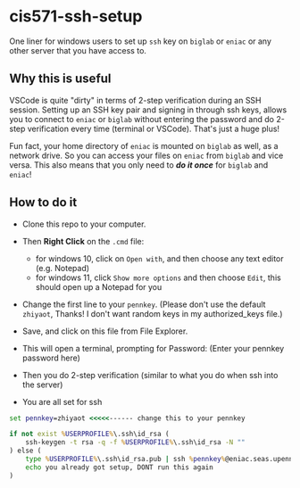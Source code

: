 # cis571-ssh-setup

One liner for windows users to set up `ssh` key on `biglab` or `eniac` or any other server that you have access to.

## Why this is useful

VSCode is quite "dirty" in terms of 2-step verification during an SSH session.
Setting up an SSH key pair and signing in through ssh keys, allows you to connect to `eniac` or `biglab` without entering the password and do 2-step verification every time (terminal or VSCode).
That's just a huge plus!

Fun fact, your home directory of `eniac` is mounted on `biglab` as well, as a network drive.
So you can access your files on `eniac` from `biglab` and vice versa.
This also means that you only need to ___do it once___ for `biglab` and `eniac`!

## How to do it

- Clone this repo to your computer.

- Then __Right Click__ on the `.cmd` file:

  - for windows 10, click on `Open with`, and then choose any text editor (e.g. Notepad)
  - for windows 11, click `Show more options` and then choose `Edit`, this should open up a Notepad for you
- Change the first line to your `pennkey`. (Please don't use the default `zhiyaot`, Thanks! I don't want random keys in my authorized_keys file.)
- Save, and click on this file from File Explorer.
- This will open a terminal, prompting for Password: (Enter your pennkey password here)
- Then you do 2-step verification (similar to what you do when ssh into the server)
- You are all set for ssh

```cmd
set pennkey=zhiyaot <<<<<------ change this to your pennkey

if not exist %USERPROFILE%\.ssh\id_rsa (
    ssh-keygen -t rsa -q -f %USERPROFILE%\.ssh\id_rsa -N ""
) else (
    type %USERPROFILE%\.ssh\id_rsa.pub | ssh %pennkey%@eniac.seas.upenn.edu "cat >> ~/.ssh/authorized_keys"
    echo you already got setup, DONT run this again
)
```
